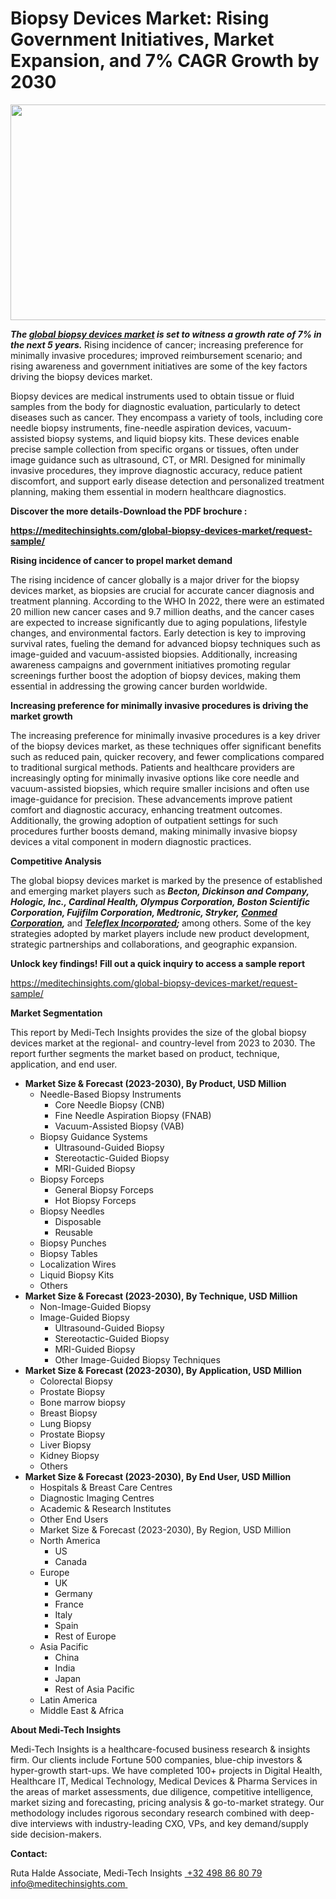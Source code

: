 <H1> Biopsy Devices Market: Rising Government Initiatives, Market Expansion, and 7% CAGR Growth by 2030 </H1>
<img class="alignnone size-full wp-image-1490" src="http://dailyinvestorhub.com/wp-content/uploads/2025/03/Biopsy5.png" alt="" width="602" height="345" />

<strong><em>The </em></strong><a href="https://meditechinsights.com/global-biopsy-devices-market/"><strong><em>global biopsy devices market</em></strong></a><strong><em> is set to witness a growth rate of 7% in the next 5 years. </em></strong>Rising incidence of cancer; increasing preference for minimally invasive procedures; improved reimbursement scenario; and rising awareness and government initiatives are some of the key factors driving the biopsy devices market.

Biopsy devices are medical instruments used to obtain tissue or fluid samples from the body for diagnostic evaluation, particularly to detect diseases such as cancer. They encompass a variety of tools, including core needle biopsy instruments, fine-needle aspiration devices, vacuum-assisted biopsy systems, and liquid biopsy kits. These devices enable precise sample collection from specific organs or tissues, often under image guidance such as ultrasound, CT, or MRI. Designed for minimally invasive procedures, they improve diagnostic accuracy, reduce patient discomfort, and support early disease detection and personalized treatment planning, making them essential in modern healthcare diagnostics.

<strong>Discover the more details-Download the PDF brochure :</strong>

<a href="https://meditechinsights.com/global-biopsy-devices-market/request-sample/"><strong>https://meditechinsights.com/global-biopsy-devices-market/request-sample/</strong></a>

<strong>Rising incidence of cancer to propel market demand</strong>

The rising incidence of cancer globally is a major driver for the biopsy devices market, as biopsies are crucial for accurate cancer diagnosis and treatment planning. According to the WHO In 2022, there were an estimated 20 million new cancer cases and 9.7 million deaths, and the cancer cases are expected to increase significantly due to aging populations, lifestyle changes, and environmental factors. Early detection is key to improving survival rates, fueling the demand for advanced biopsy techniques such as image-guided and vacuum-assisted biopsies. Additionally, increasing awareness campaigns and government initiatives promoting regular screenings further boost the adoption of biopsy devices, making them essential in addressing the growing cancer burden worldwide.

<strong>Increasing preference for minimally invasive procedures is driving the market growth</strong>

The increasing preference for minimally invasive procedures is a key driver of the biopsy devices market, as these techniques offer significant benefits such as reduced pain, quicker recovery, and fewer complications compared to traditional surgical methods. Patients and healthcare providers are increasingly opting for minimally invasive options like core needle and vacuum-assisted biopsies, which require smaller incisions and often use image-guidance for precision. These advancements improve patient comfort and diagnostic accuracy, enhancing treatment outcomes. Additionally, the growing adoption of outpatient settings for such procedures further boosts demand, making minimally invasive biopsy devices a vital component in modern diagnostic practices.

<strong>Competitive Analysis</strong>

The global biopsy devices market is marked by the presence of established and emerging market players such as<strong><em> Becton, Dickinson and Company, Hologic, Inc., Cardinal Health, Olympus Corporation, Boston Scientific Corporation, Fujifilm Corporation, Medtronic, Stryker, </em></strong><a href="https://www.conmed.com/en/"><strong><em>Conmed Corporation</em></strong></a><strong><em>, </em></strong>and <a href="https://www.teleflex.com/"><strong><em>Teleflex Incorporated</em></strong></a><strong><em>; </em></strong>among others. Some of the key strategies adopted by market players include new product development, strategic partnerships and collaborations, and geographic expansion.

<strong>Unlock key findings! Fill out a quick inquiry to access a sample report</strong>

<a href="https://meditechinsights.com/global-biopsy-devices-market/request-sample/">https://meditechinsights.com/global-biopsy-devices-market/request-sample/</a>

<strong>Market Segmentation</strong>

This report by Medi-Tech Insights provides the size of the global biopsy devices market at the regional- and country-level from 2023 to 2030. The report further segments the market based on product, technique, application, and end user.
<ul>
 	<li><strong>Market Size &amp; Forecast (2023-2030), By Product, USD Million</strong>
<ul>
 	<li>Needle-Based Biopsy Instruments
<ul>
 	<li>Core Needle Biopsy (CNB)</li>
 	<li>Fine Needle Aspiration Biopsy (FNAB)</li>
 	<li>Vacuum-Assisted Biopsy (VAB)</li>
</ul>
</li>
 	<li>Biopsy Guidance Systems
<ul>
 	<li>Ultrasound-Guided Biopsy</li>
 	<li>Stereotactic-Guided Biopsy</li>
 	<li>MRI-Guided Biopsy</li>
</ul>
</li>
 	<li>Biopsy Forceps
<ul>
 	<li>General Biopsy Forceps</li>
 	<li>Hot Biopsy Forceps</li>
</ul>
</li>
 	<li>Biopsy Needles
<ul>
 	<li>Disposable</li>
 	<li>Reusable</li>
</ul>
</li>
 	<li>Biopsy Punches</li>
 	<li>Biopsy Tables</li>
 	<li>Localization Wires</li>
 	<li>Liquid Biopsy Kits</li>
 	<li>Others</li>
</ul>
</li>
 	<li><strong>Market Size &amp; Forecast (2023-2030), By Technique, USD Million</strong>
<ul>
 	<li>Non-Image-Guided Biopsy</li>
 	<li>Image-Guided Biopsy
<ul>
 	<li>Ultrasound-Guided Biopsy</li>
 	<li>Stereotactic-Guided Biopsy</li>
 	<li>MRI-Guided Biopsy</li>
 	<li>Other Image-Guided Biopsy Techniques</li>
</ul>
</li>
</ul>
</li>
 	<li><strong>Market Size &amp; Forecast (2023-2030), By Application, USD Million</strong>
<ul>
 	<li>Colorectal Biopsy</li>
 	<li>Prostate Biopsy</li>
 	<li>Bone marrow biopsy</li>
 	<li>Breast Biopsy</li>
 	<li>Lung Biopsy</li>
 	<li>Prostate Biopsy</li>
 	<li>Liver Biopsy</li>
 	<li>Kidney Biopsy</li>
 	<li>Others</li>
</ul>
</li>
 	<li><strong>Market Size &amp; Forecast (2023-2030), By End User, USD Million</strong>
<ul>
 	<li>Hospitals &amp; Breast Care Centres</li>
 	<li>Diagnostic Imaging Centres</li>
 	<li>Academic &amp; Research Institutes</li>
 	<li>Other End Users</li>
 	<li>Market Size &amp; Forecast (2023-2030), By Region, USD Million</li>
 	<li>North America
<ul>
 	<li>US</li>
 	<li>Canada</li>
</ul>
</li>
 	<li>Europe
<ul>
 	<li>UK</li>
 	<li>Germany</li>
 	<li>France</li>
 	<li>Italy</li>
 	<li>Spain</li>
 	<li>Rest of Europe</li>
</ul>
</li>
 	<li>Asia Pacific
<ul>
 	<li>China</li>
 	<li>India</li>
 	<li>Japan</li>
 	<li>Rest of Asia Pacific</li>
</ul>
</li>
 	<li>Latin America</li>
 	<li>Middle East &amp; Africa</li>
</ul>
</li>
</ul>
<strong>About Medi-Tech Insights</strong>

Medi-Tech Insights is a healthcare-focused business research &amp; insights firm. Our clients include Fortune 500 companies, blue-chip investors &amp; hyper-growth start-ups. We have completed 100+ projects in Digital Health, Healthcare IT, Medical Technology, Medical Devices &amp; Pharma Services in the areas of market assessments, due diligence, competitive intelligence, market sizing and forecasting, pricing analysis &amp; go-to-market strategy. Our methodology includes rigorous secondary research combined with deep-dive interviews with industry-leading CXO, VPs, and key demand/supply side decision-makers.

<strong>Contact:</strong>

Ruta Halde
Associate, Medi-Tech Insights
<u> +32 498 86 80 79
</u><a href="mailto:info@meditechinsights.com">info@meditechinsights.com</a><u> </u>
